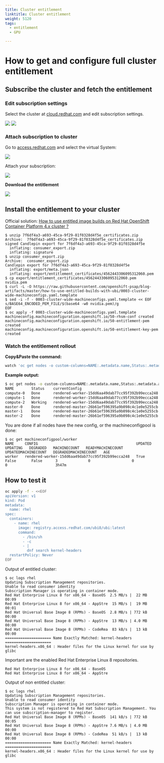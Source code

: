 ```yaml
---
title: Cluster entitlement
linktitle: Cluster entitlement
weight: 5120
tags:
  - entitlement
  - GPU

---
```


# How to get and configure full cluster entitlement

## Subscribe the cluster and fetch the entitlement

### Edit subscription settings

Select the cluster at [cloud.redhat.com](https://cloud.redhat.com) and edit subscription settings.

![](cluster-subscription-1.png)
![](cluster-subscription-2.png)

### Attach subscription to cluster

Go to [access.redhat.com](https://access.redhat.com) and select the virtual System:

![](cluster-subscription-3.png)

Attach your subscription:

![](cluster-subscription-4.png)

**Download the entitlement**

![](cluster-subscription-5.png)


## Install the entitlement to your cluster

Official solution: [How to use entitled image builds on Red Hat OpenShift Container Platform 4.x cluster ?](https://access.redhat.com/solutions/4908771)


```
$ unzip 7f6df4a3-a693-45ca-9f29-81f0328d4f5e_certificates.zip
Archive:  7f6df4a3-a693-45ca-9f29-81f0328d4f5e_certificates.zip
signed Candlepin export for 7f6df4a3-a693-45ca-9f29-81f0328d4f5e
  inflating: consumer_export.zip
  inflating: signature
$ unzip consumer_export.zip
Archive:  consumer_export.zip
Candlepin export for 7f6df4a3-a693-45ca-9f29-81f0328d4f5e
  inflating: export/meta.json
  inflating: export/entitlement_certificates/4562443306095312060.pem
$ cp export/entitlement_certificates/4562443306095312060.pem nvidia.pem
$ curl -L -O https://raw.githubusercontent.com/openshift-psap/blog-artifacts/master/how-to-use-entitled-builds-with-ubi/0003-cluster-wide-machineconfigs.yaml.template
$ sed -i -f - 0003-cluster-wide-machineconfigs.yaml.template << EOF
s/BASE64_ENCODED_PEM_FILE/$(base64 -w0 nvidia.pem)/g
EOF
$ oc apply -f 0003-cluster-wide-machineconfigs.yaml.template
machineconfig.machineconfiguration.openshift.io/50-rhsm-conf created
machineconfig.machineconfiguration.openshift.io/50-entitlement-pem created
machineconfig.machineconfiguration.openshift.io/50-entitlement-key-pem created
```

### Watch the entitlement rollout

**Copy&Paste the command:**
```bash
watch 'oc get nodes -o custom-columns=NAME:.metadata.name,Status:.metadata.annotations."machineconfiguration\.openshift\.io/state",currentConfig:.metadata.annotations."machineconfiguration\.openshift\.io/currentConfig",desiredConfig:.metadata.annotations."machineconfiguration\.openshift\.io/desiredConfig"'
```

**Example output:**
```bash
$ oc get nodes -o custom-columns=NAME:.metadata.name,Status:.metadata.annotations."machineconfiguration\.openshift\.io/state",currentConfig:.metadata.annotations."machineconfiguration\.openshift\.io/currentConfig",desiredConfig:.metadata.annotations."machineconfiguration\.openshift\.io/desiredConfig"
NAME        Status    currentConfig                                      desiredConfig
compute-0   Done      rendered-worker-15dd6aa49dab77cc95f392b99ecca248   rendered-worker-15dd6aa49dab77cc95f392b99ecca248
compute-1   Done      rendered-worker-15dd6aa49dab77cc95f392b99ecca248   rendered-worker-15dd6aa49dab77cc95f392b99ecca248
compute-2   Working   rendered-worker-15dd6aa49dab77cc95f392b99ecca248   rendered-worker-c486cfec526faa411a36efa31b426237
master-0    Done      rendered-master-26b61ef596395a9b098c4c1e0e5255cb   rendered-master-26b61ef596395a9b098c4c1e0e5255cb
master-1    Done      rendered-master-26b61ef596395a9b098c4c1e0e5255cb   rendered-master-26b61ef596395a9b098c4c1e0e5255cb
master-2    Done      rendered-master-26b61ef596395a9b098c4c1e0e5255cb   rendered-master-26b61ef596395a9b098c4c1e0e5255cb
```

You are done if all nodes have the new config, or the machineconfigpool is done:
```
$ oc get machineconfigpool/worker
NAME     CONFIG                                             UPDATED   UPDATING   DEGRADED   MACHINECOUNT   READYMACHINECOUNT   UPDATEDMACHINECOUNT   DEGRADEDMACHINECOUNT   AGE
worker   rendered-worker-15dd6aa49dab77cc95f392b99ecca248   True     False       False      3              0                   0                     0                      3h47m
```

## How to test it

```bash
oc apply -f - <<EOF
apiVersion: v1
kind: Pod
metadata:
  name: rhel
spec:
  containers:
    - name: rhel
      image: registry.access.redhat.com/ubi8/ubi:latest
      command:
        - /bin/sh
        - -c
        - |
          dnf search kernel-headers
  restartPolicy: Never
EOF
```

Output of entitled cluster:

```
$ oc logs rhel
Updating Subscription Management repositories.
Unable to read consumer identity
Subscription Manager is operating in container mode.
Red Hat Enterprise Linux 8 for x86_64 - BaseOS  2.5 MB/s |  22 MB     00:09
Red Hat Enterprise Linux 8 for x86_64 - AppStre  15 MB/s |  19 MB     00:01
Red Hat Universal Base Image 8 (RPMs) - BaseOS  2.8 MB/s | 772 kB     00:00
Red Hat Universal Base Image 8 (RPMs) - AppStre  13 MB/s | 4.0 MB     00:00
Red Hat Universal Base Image 8 (RPMs) - CodeRea  83 kB/s |  13 kB     00:00
===================== Name Exactly Matched: kernel-headers =====================
kernel-headers.x86_64 : Header files for the Linux kernel for use by glibc
```

Important are the enabled Red Hat Enterprise Linux 8 repositories.
```
Red Hat Enterprise Linux 8 for x86_64 - BaseOS
Red Hat Enterprise Linux 8 for x86_64 - AppStre
```

Output of non entitled cluster:
```
$ oc logs rhel
Updating Subscription Management repositories.
Unable to read consumer identity
Subscription Manager is operating in container mode.
This system is not registered to Red Hat Subscription Management. You can use subscription-manager to register.
Red Hat Universal Base Image 8 (RPMs) - BaseOS  141 kB/s | 772 kB     00:05
Red Hat Universal Base Image 8 (RPMs) - AppStre 7.6 MB/s | 4.0 MB     00:00
Red Hat Universal Base Image 8 (RPMs) - CodeRea  51 kB/s |  13 kB     00:00
===================== Name Exactly Matched: kernel-headers =====================
kernel-headers.x86_64 : Header files for the Linux kernel for use by glibc
```